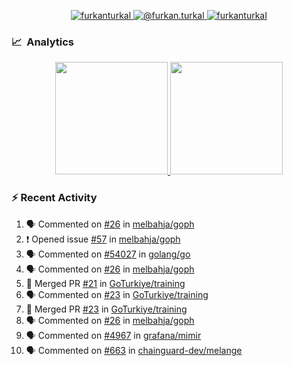 <p align="center">
  <a href="https://linkedin.com/in/furkanturkal" target="blank">
    <img src="https://img.shields.io/badge/linkedin-%230077B5.svg?&style=for-the-badge&logo=linkedin&logoColor=white" alt="furkanturkal" />
  </a>
  <a href="https://medium.com/@furkan.turkal" target="blank">
    <img src="https://img.shields.io/badge/medium-%2312100E.svg?&style=for-the-badge&logo=medium&logoColor=white" alt="@furkan.turkal" />
  </a>
  <a href="https://twitter.com/furkanturkaI" target="blank">
    <img src="https://img.shields.io/badge/Twitter-1DA1F2?style=for-the-badge&logo=twitter&logoColor=white" alt="furkanturkaI" />
  </a>
</p>

### 📈 &nbsp;Analytics

<p align="center">
  <a href="https://coderstats.net/github/#Dentrax">
    <img height="180em" src="https://github-readme-stats-eight-theta.vercel.app/api?username=Dentrax&show_icons=true&theme=algolia&include_all_commits=true&count_private=true&line_height=26"/>
    <img height="180em" src="https://github-readme-stats-eight-theta.vercel.app/api/top-langs/?username=Dentrax&layout=compact&langs_count=8&theme=algolia&line_height=26"/>
  </a>
</p>

### :zap: Recent Activity

<!--START_SECTION:activity-->
1. 🗣 Commented on [#26](https://github.com/melbahja/goph/issues/26#issuecomment-1725916583) in [melbahja/goph](https://github.com/melbahja/goph)
2. ❗ Opened issue [#57](https://github.com/melbahja/goph/issues/57) in [melbahja/goph](https://github.com/melbahja/goph)
3. 🗣 Commented on [#54027](https://github.com/golang/go/issues/54027#issuecomment-1725870821) in [golang/go](https://github.com/golang/go)
4. 🗣 Commented on [#26](https://github.com/melbahja/goph/issues/26#issuecomment-1725825138) in [melbahja/goph](https://github.com/melbahja/goph)
5. 🎉 Merged PR [#21](https://github.com/GoTurkiye/training/pull/21) in [GoTurkiye/training](https://github.com/GoTurkiye/training)
6. 🗣 Commented on [#23](https://github.com/GoTurkiye/training/pull/23#issuecomment-1725783188) in [GoTurkiye/training](https://github.com/GoTurkiye/training)
7. 🎉 Merged PR [#23](https://github.com/GoTurkiye/training/pull/23) in [GoTurkiye/training](https://github.com/GoTurkiye/training)
8. 🗣 Commented on [#26](https://github.com/melbahja/goph/issues/26#issuecomment-1725520513) in [melbahja/goph](https://github.com/melbahja/goph)
9. 🗣 Commented on [#4967](https://github.com/grafana/mimir/pull/4967#issuecomment-1724258315) in [grafana/mimir](https://github.com/grafana/mimir)
10. 🗣 Commented on [#663](https://github.com/chainguard-dev/melange/pull/663#issuecomment-1724132405) in [chainguard-dev/melange](https://github.com/chainguard-dev/melange)
<!--END_SECTION:activity-->
